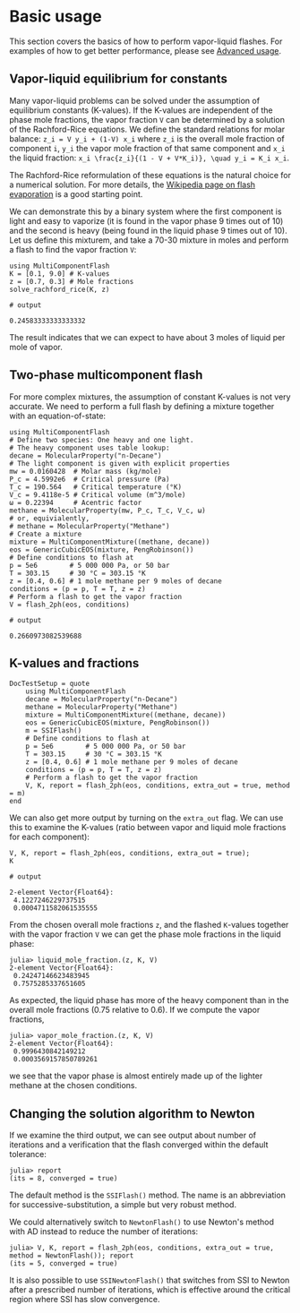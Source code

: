 # Basic usage

This section covers the basics of how to perform vapor-liquid flashes. For examples of how to get better performance, please see [Advanced usage](@ref).

## Vapor-liquid equilibrium for constants

Many vapor-liquid problems can be solved under the assumption of equilibrium constants (K-values). If the K-values are independent of the phase mole fractions, the vapor fraction ``V`` can be determined by a solution of the Rachford-Rice equations. We define the standard relations for molar balance:
`` z_i = V y_i + (1-V) x_i ``
where `` z_i `` is the overall mole fraction of component ``i``, ``y_i`` the vapor mole fraction of that same component and ``x_i`` the liquid fraction:
``x_i \frac{z_i}{(1 - V + V*K_i)}, \quad y_i = K_i x_i``.

The Rachford-Rice reformulation of these equations is the natural choice for a numerical solution. For more details, the [Wikipedia page on flash evaporation](https://en.wikipedia.org/wiki/Flash_evaporation) is a good starting point.

We can demonstrate this by a binary system where the first component is light and easy to vaporize (it is found in the vapor phase 9 times out of 10) and the second is heavy (being found in the liquid phase 9 times out of 10). Let us define this mixturem, and take a 70-30 mixture in moles and perform a flash to find the vapor fraction ``V``:

```jldoctest
using MultiComponentFlash
K = [0.1, 9.0] # K-values
z = [0.7, 0.3] # Mole fractions
solve_rachford_rice(K, z)

# output

0.24583333333333332
```

The result indicates that we can expect to have about 3 moles of liquid per mole of vapor.

## Two-phase multicomponent flash

For more complex mixtures, the assumption of constant K-values is not very accurate. We need to perform a full flash by defining a mixture together with an equation-of-state:

```jldoctest
using MultiComponentFlash
# Define two species: One heavy and one light.
# The heavy component uses table lookup:
decane = MolecularProperty("n-Decane")
# The light component is given with explicit properties
mw = 0.0160428  # Molar mass (kg/mole)
P_c = 4.5992e6  # Critical pressure (Pa)
T_c = 190.564   # Critical temperature (°K)
V_c = 9.4118e-5 # Critical volume (m^3/mole)
ω = 0.22394     # Acentric factor
methane = MolecularProperty(mw, P_c, T_c, V_c, ω)
# or, equivialently,
# methane = MolecularProperty("Methane")
# Create a mixture
mixture = MultiComponentMixture((methane, decane))
eos = GenericCubicEOS(mixture, PengRobinson())
# Define conditions to flash at
p = 5e6        # 5 000 000 Pa, or 50 bar
T = 303.15     # 30 °C = 303.15 °K
z = [0.4, 0.6] # 1 mole methane per 9 moles of decane
conditions = (p = p, T = T, z = z)
# Perform a flash to get the vapor fraction
V = flash_2ph(eos, conditions)

# output

0.2660973082539688
```

## K-values and fractions

```@meta
DocTestSetup = quote
    using MultiComponentFlash
    decane = MolecularProperty("n-Decane")
    methane = MolecularProperty("Methane")
    mixture = MultiComponentMixture((methane, decane))
    eos = GenericCubicEOS(mixture, PengRobinson())
    m = SSIFlash()
    # Define conditions to flash at
    p = 5e6        # 5 000 000 Pa, or 50 bar
    T = 303.15     # 30 °C = 303.15 °K
    z = [0.4, 0.6] # 1 mole methane per 9 moles of decane
    conditions = (p = p, T = T, z = z)
    # Perform a flash to get the vapor fraction
    V, K, report = flash_2ph(eos, conditions, extra_out = true, method = m)
end
```

We can also get more output by turning on the `extra_out` flag. We can use this to examine the K-values (ratio between vapor and liquid mole fractions for each component):

```jldoctest
V, K, report = flash_2ph(eos, conditions, extra_out = true);
K

# output

2-element Vector{Float64}:
 4.1227246229737515
 0.0004711582061535555
```

From the chosen overall mole fractions `z`, and the flashed `K`-values together with the vapor fraction `V` we can get the phase mole fractions in the liquid phase:

```jldoctest
julia> liquid_mole_fraction.(z, K, V)
2-element Vector{Float64}:
 0.24247146623483945
 0.7575285337651605
```

As expected, the liquid phase has more of the heavy component than in the overall mole fractions (0.75 relative to 0.6). If we compute the vapor fractions,

```jldoctest
julia> vapor_mole_fraction.(z, K, V)
2-element Vector{Float64}:
 0.9996430842149212
 0.0003569157850789261
```

we see that the vapor phase is almost entirely made up of the lighter methane at the chosen conditions.

## Changing the solution algorithm to Newton

If we examine the third output, we can see output about number of iterations and a verification that the flash converged within the default tolerance:

```jldoctest
julia> report
(its = 8, converged = true)
```

The default method is the `SSIFlash()` method. The name is an abbreviation for successive-substitution, a simple but very robust method.

We could alternatively switch to `NewtonFlash()` to use Newton's method with AD instead to reduce the number of iterations:

```jldoctest
julia> V, K, report = flash_2ph(eos, conditions, extra_out = true, method = NewtonFlash()); report
(its = 5, converged = true)
```

It is also possible to use `SSINewtonFlash()` that switches from SSI to Newton after a prescribed number of iterations, which is effective around the critical region where SSI has slow convergence.
